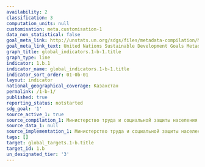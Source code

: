 ```yaml
---
availability: 2
classification: 3
computation_units: null
customisation: meta.customisation-1
data_non_statistical: false
goal_meta_link: http://unstats.un.org/sdgs/files/metadata-compilation/Metadata-Goal-1.pdf
goal_meta_link_text: United Nations Sustainable Development Goals Metadata (pdf 894kB)
graph_title: global_indicators.1-b-1.title
graph_type: line
indicator: 1.b.1
indicator_name: global_indicators.1-b-1.title
indicator_sort_order: 01-0b-01
layout: indicator
national_geographical_coverage: Казахстан
permalink: /1-b-1/
published: true
reporting_status: notstarted
sdg_goal: '1'
source_active_1: true
source_compilation_1: Министерство труда и социальной защиты населения РК
source_data_1: null
source_implementation_1: Министерство труда и социальной защиты населения РК
tags: []
target: global_targets.1-b.title
target_id: 1.b
un_designated_tier: '3'
---
```

